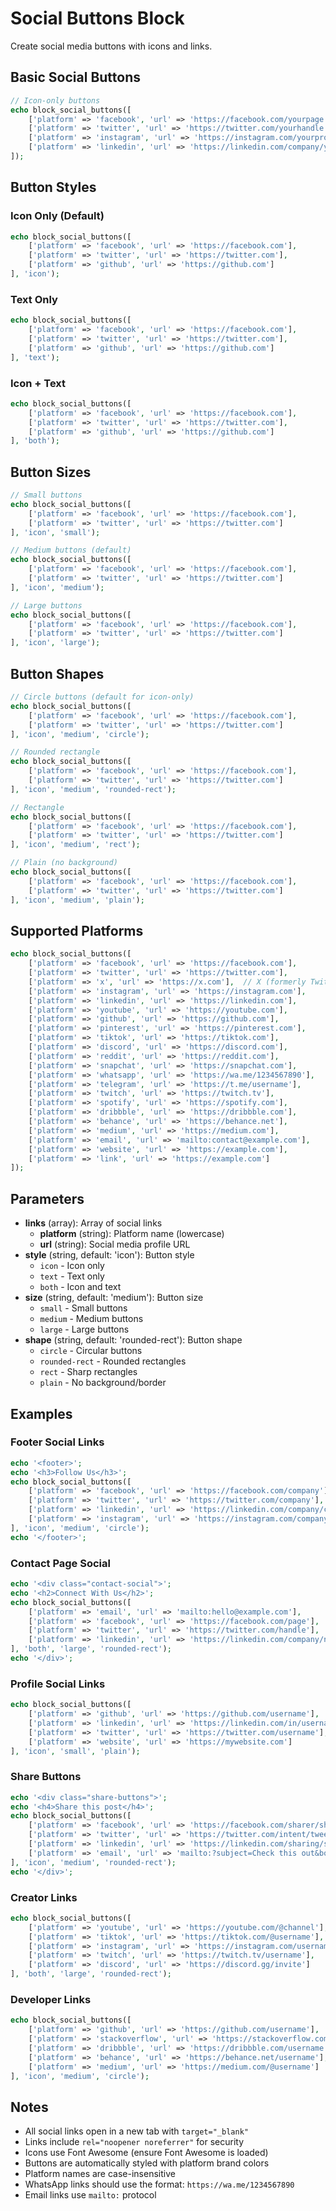 # Social Buttons Block

Create social media buttons with icons and links.

## Basic Social Buttons

```php
// Icon-only buttons
echo block_social_buttons([
    ['platform' => 'facebook', 'url' => 'https://facebook.com/yourpage'],
    ['platform' => 'twitter', 'url' => 'https://twitter.com/yourhandle'],
    ['platform' => 'instagram', 'url' => 'https://instagram.com/yourprofile'],
    ['platform' => 'linkedin', 'url' => 'https://linkedin.com/company/yourcompany']
]);
```

## Button Styles

### Icon Only (Default)
```php
echo block_social_buttons([
    ['platform' => 'facebook', 'url' => 'https://facebook.com'],
    ['platform' => 'twitter', 'url' => 'https://twitter.com'],
    ['platform' => 'github', 'url' => 'https://github.com']
], 'icon');
```

### Text Only
```php
echo block_social_buttons([
    ['platform' => 'facebook', 'url' => 'https://facebook.com'],
    ['platform' => 'twitter', 'url' => 'https://twitter.com'],
    ['platform' => 'github', 'url' => 'https://github.com']
], 'text');
```

### Icon + Text
```php
echo block_social_buttons([
    ['platform' => 'facebook', 'url' => 'https://facebook.com'],
    ['platform' => 'twitter', 'url' => 'https://twitter.com'],
    ['platform' => 'github', 'url' => 'https://github.com']
], 'both');
```

## Button Sizes

```php
// Small buttons
echo block_social_buttons([
    ['platform' => 'facebook', 'url' => 'https://facebook.com'],
    ['platform' => 'twitter', 'url' => 'https://twitter.com']
], 'icon', 'small');

// Medium buttons (default)
echo block_social_buttons([
    ['platform' => 'facebook', 'url' => 'https://facebook.com'],
    ['platform' => 'twitter', 'url' => 'https://twitter.com']
], 'icon', 'medium');

// Large buttons
echo block_social_buttons([
    ['platform' => 'facebook', 'url' => 'https://facebook.com'],
    ['platform' => 'twitter', 'url' => 'https://twitter.com']
], 'icon', 'large');
```

## Button Shapes

```php
// Circle buttons (default for icon-only)
echo block_social_buttons([
    ['platform' => 'facebook', 'url' => 'https://facebook.com'],
    ['platform' => 'twitter', 'url' => 'https://twitter.com']
], 'icon', 'medium', 'circle');

// Rounded rectangle
echo block_social_buttons([
    ['platform' => 'facebook', 'url' => 'https://facebook.com'],
    ['platform' => 'twitter', 'url' => 'https://twitter.com']
], 'icon', 'medium', 'rounded-rect');

// Rectangle
echo block_social_buttons([
    ['platform' => 'facebook', 'url' => 'https://facebook.com'],
    ['platform' => 'twitter', 'url' => 'https://twitter.com']
], 'icon', 'medium', 'rect');

// Plain (no background)
echo block_social_buttons([
    ['platform' => 'facebook', 'url' => 'https://facebook.com'],
    ['platform' => 'twitter', 'url' => 'https://twitter.com']
], 'icon', 'medium', 'plain');
```

## Supported Platforms

```php
echo block_social_buttons([
    ['platform' => 'facebook', 'url' => 'https://facebook.com'],
    ['platform' => 'twitter', 'url' => 'https://twitter.com'],
    ['platform' => 'x', 'url' => 'https://x.com'],  // X (formerly Twitter)
    ['platform' => 'instagram', 'url' => 'https://instagram.com'],
    ['platform' => 'linkedin', 'url' => 'https://linkedin.com'],
    ['platform' => 'youtube', 'url' => 'https://youtube.com'],
    ['platform' => 'github', 'url' => 'https://github.com'],
    ['platform' => 'pinterest', 'url' => 'https://pinterest.com'],
    ['platform' => 'tiktok', 'url' => 'https://tiktok.com'],
    ['platform' => 'discord', 'url' => 'https://discord.com'],
    ['platform' => 'reddit', 'url' => 'https://reddit.com'],
    ['platform' => 'snapchat', 'url' => 'https://snapchat.com'],
    ['platform' => 'whatsapp', 'url' => 'https://wa.me/1234567890'],
    ['platform' => 'telegram', 'url' => 'https://t.me/username'],
    ['platform' => 'twitch', 'url' => 'https://twitch.tv'],
    ['platform' => 'spotify', 'url' => 'https://spotify.com'],
    ['platform' => 'dribbble', 'url' => 'https://dribbble.com'],
    ['platform' => 'behance', 'url' => 'https://behance.net'],
    ['platform' => 'medium', 'url' => 'https://medium.com'],
    ['platform' => 'email', 'url' => 'mailto:contact@example.com'],
    ['platform' => 'website', 'url' => 'https://example.com'],
    ['platform' => 'link', 'url' => 'https://example.com']
]);
```

## Parameters

- **links** (array): Array of social links
  - **platform** (string): Platform name (lowercase)
  - **url** (string): Social media profile URL
- **style** (string, default: 'icon'): Button style
  - `icon` - Icon only
  - `text` - Text only
  - `both` - Icon and text
- **size** (string, default: 'medium'): Button size
  - `small` - Small buttons
  - `medium` - Medium buttons
  - `large` - Large buttons
- **shape** (string, default: 'rounded-rect'): Button shape
  - `circle` - Circular buttons
  - `rounded-rect` - Rounded rectangles
  - `rect` - Sharp rectangles
  - `plain` - No background/border

## Examples

### Footer Social Links
```php
echo '<footer>';
echo '<h3>Follow Us</h3>';
echo block_social_buttons([
    ['platform' => 'facebook', 'url' => 'https://facebook.com/company'],
    ['platform' => 'twitter', 'url' => 'https://twitter.com/company'],
    ['platform' => 'linkedin', 'url' => 'https://linkedin.com/company/company'],
    ['platform' => 'instagram', 'url' => 'https://instagram.com/company']
], 'icon', 'medium', 'circle');
echo '</footer>';
```

### Contact Page Social
```php
echo '<div class="contact-social">';
echo '<h2>Connect With Us</h2>';
echo block_social_buttons([
    ['platform' => 'email', 'url' => 'mailto:hello@example.com'],
    ['platform' => 'facebook', 'url' => 'https://facebook.com/page'],
    ['platform' => 'twitter', 'url' => 'https://twitter.com/handle'],
    ['platform' => 'linkedin', 'url' => 'https://linkedin.com/company/name']
], 'both', 'large', 'rounded-rect');
echo '</div>';
```

### Profile Social Links
```php
echo block_social_buttons([
    ['platform' => 'github', 'url' => 'https://github.com/username'],
    ['platform' => 'linkedin', 'url' => 'https://linkedin.com/in/username'],
    ['platform' => 'twitter', 'url' => 'https://twitter.com/username'],
    ['platform' => 'website', 'url' => 'https://mywebsite.com']
], 'icon', 'small', 'plain');
```

### Share Buttons
```php
echo '<div class="share-buttons">';
echo '<h4>Share this post</h4>';
echo block_social_buttons([
    ['platform' => 'facebook', 'url' => 'https://facebook.com/sharer/sharer.php?u=' . urlencode($currentUrl)],
    ['platform' => 'twitter', 'url' => 'https://twitter.com/intent/tweet?url=' . urlencode($currentUrl)],
    ['platform' => 'linkedin', 'url' => 'https://linkedin.com/sharing/share-offsite/?url=' . urlencode($currentUrl)],
    ['platform' => 'email', 'url' => 'mailto:?subject=Check this out&body=' . urlencode($currentUrl)]
], 'icon', 'medium', 'rounded-rect');
echo '</div>';
```

### Creator Links
```php
echo block_social_buttons([
    ['platform' => 'youtube', 'url' => 'https://youtube.com/@channel'],
    ['platform' => 'tiktok', 'url' => 'https://tiktok.com/@username'],
    ['platform' => 'instagram', 'url' => 'https://instagram.com/username'],
    ['platform' => 'twitch', 'url' => 'https://twitch.tv/username'],
    ['platform' => 'discord', 'url' => 'https://discord.gg/invite']
], 'both', 'large', 'rounded-rect');
```

### Developer Links
```php
echo block_social_buttons([
    ['platform' => 'github', 'url' => 'https://github.com/username'],
    ['platform' => 'stackoverflow', 'url' => 'https://stackoverflow.com/users/123'],
    ['platform' => 'dribbble', 'url' => 'https://dribbble.com/username'],
    ['platform' => 'behance', 'url' => 'https://behance.net/username'],
    ['platform' => 'medium', 'url' => 'https://medium.com/@username']
], 'icon', 'medium', 'circle');
```

## Notes

- All social links open in a new tab with `target="_blank"`
- Links include `rel="noopener noreferrer"` for security
- Icons use Font Awesome (ensure Font Awesome is loaded)
- Buttons are automatically styled with platform brand colors
- Platform names are case-insensitive
- WhatsApp links should use the format: `https://wa.me/1234567890`
- Email links use `mailto:` protocol
